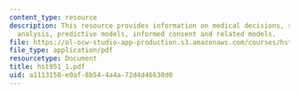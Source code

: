 ```yaml
---
content_type: resource
description: This resource provides information on medical decisions, sensitivity
  analysis, predictive models, informed consent and related models.
file: https://ol-ocw-studio-app-production.s3.amazonaws.com/courses/hst-951j-medical-decision-support-fall-2005/a1113158e0af8b544a4a72d4d46630d0_hst951_1.pdf
file_type: application/pdf
resourcetype: Document
title: hst951_1.pdf
uid: a1113158-e0af-8b54-4a4a-72d4d46630d0
---
```


